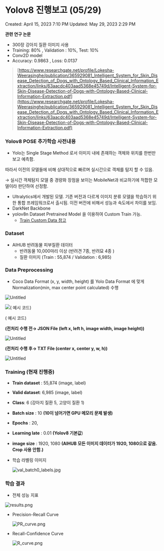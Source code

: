# Yolov8 진행보고 (05/29)

Created: April 15, 2023 7:10 PM
Updated: May 29, 2023 2:29 PM

**관련 연구 논문**

- 300장 강아지 질환 이미지 사용
- Training: 80% , Validation : 10%, Test: 10%
- Conv2D model
- Accuracy: 0.9863 , Loss: 0.0137

> [https://www.researchgate.net/profile/Lokesha-Weerasinghe/publication/365929081_Intelligent_System_for_Skin_Disease_Detection_of_Dogs_with_Ontology_Based_Clinical_Information_Extraction/links/63aacdc403aad5368e45749d/Intelligent-System-for-Skin-Disease-Detection-of-Dogs-with-Ontology-Based-Clinical-Information-Extraction.pdf](https://www.researchgate.net/profile/Lokesha-Weerasinghe/publication/365929081_Intelligent_System_for_Skin_Disease_Detection_of_Dogs_with_Ontology_Based_Clinical_Information_Extraction/links/63aacdc403aad5368e45749d/Intelligent-System-for-Skin-Disease-Detection-of-Dogs-with-Ontology-Based-Clinical-Information-Extraction.pdf)
> 

### Yolov8 POSE 추가학습 사전내용

- Yolo는 Single Stage Method 로서 이미지 내에 존재하는 객체와 위치를 한번만 보고 예측함.

따라서 이전의 모델들에 비해 상대적으로 빠르며 실시간으로 객체를 탐지 할 수 있음.

→ 실시간 객체탐지 모델 중 경량화 장점을 보이는 MobileNet과 비교하기에 적합한 모델이라 판단하여 선정함.

- Ultralytics에서 개발된 모델. 기존 버전과 다르게 이미지 분류 모델을 학습하기 위한 통합 프레임워크로서 출시됨. 이전 버전에 비해서 성능과 속도에서 차이를 보임.
- DarkNet Backbone
- yolov8n Dataset Pretrained Model 을 이용하여 Custom Train 가능.
    - [Train Custom Data 참고](https://docs.ultralytics.com/yolov5/train_custom_data/)

### Dataset

- AIHUB 반려동물 피부질환 데이터
    - 반려동물 10,000마리 이상 (반려견 7종, 반려묘 4종 )
    - 질환 이미지 (Train : 55,874 / Validation :  6,985)

### Data Preprocessing

- Coco Data Format (x, y, width, height) 를 Yolo Data Format 에 맞게 Normalization(min, max center point calculated) 수행

![Untitled](Yolov8%20%E1%84%8C%E1%85%B5%E1%86%AB%E1%84%92%E1%85%A2%E1%86%BC%E1%84%87%E1%85%A9%E1%84%80%E1%85%A9%20(05%2029)%209f27e751ae0947bf90d43b06c7660ad2/Untitled.png)

![( 예시 코드)](Yolov8%20%E1%84%8C%E1%85%B5%E1%86%AB%E1%84%92%E1%85%A2%E1%86%BC%E1%84%87%E1%85%A9%E1%84%80%E1%85%A9%20(05%2029)%209f27e751ae0947bf90d43b06c7660ad2/Untitled%201.png)

( 예시 코드)

**(전처리 수행 전→ JSON File (left x, left h, image width, image height))**

![Untitled](Yolov8%20%E1%84%8C%E1%85%B5%E1%86%AB%E1%84%92%E1%85%A2%E1%86%BC%E1%84%87%E1%85%A9%E1%84%80%E1%85%A9%20(05%2029)%209f27e751ae0947bf90d43b06c7660ad2/Untitled%202.png)

**(전처리 수행 후→ TXT File (center x, center y, w, h))**

![Untitled](Yolov8%20%E1%84%8C%E1%85%B5%E1%86%AB%E1%84%92%E1%85%A2%E1%86%BC%E1%84%87%E1%85%A9%E1%84%80%E1%85%A9%20(05%2029)%209f27e751ae0947bf90d43b06c7660ad2/Untitled%203.png)

### Training (현재 진행중)

- **Train dataset** : 55,874 (image, label)
- **Valid dataset**: 6,985 (image, label)
- **Class**: 6 (강아지 질환 5, 고양이 질환 1)
- **Batch size** : 10 **(10이 넘어가면 GPU 메모리 문제 발생)**
- **Epochs** : 20,
- **Learning late** : 0.01 **(Yolov8 기본값**)
- **image size** : 1920, 1080  **(AIHUB 모든 이미지 데이터가 1920, 1080으로 같음. Crop 사용 안함.)**
- 학습 라벨링 이미지
    
    ![val_batch0_labels.jpg](Yolov8%20%E1%84%8C%E1%85%B5%E1%86%AB%E1%84%92%E1%85%A2%E1%86%BC%E1%84%87%E1%85%A9%E1%84%80%E1%85%A9%20(05%2029)%209f27e751ae0947bf90d43b06c7660ad2/val_batch0_labels.jpg)
    

### 학습 결과

- 전체 성능 지표

![results.png](Yolov8%20%E1%84%8C%E1%85%B5%E1%86%AB%E1%84%92%E1%85%A2%E1%86%BC%E1%84%87%E1%85%A9%E1%84%80%E1%85%A9%20(05%2029)%209f27e751ae0947bf90d43b06c7660ad2/results.png)

- Precision-Recall Curve
    
    ![PR_curve.png](Yolov8%20%E1%84%8C%E1%85%B5%E1%86%AB%E1%84%92%E1%85%A2%E1%86%BC%E1%84%87%E1%85%A9%E1%84%80%E1%85%A9%20(05%2029)%209f27e751ae0947bf90d43b06c7660ad2/PR_curve.png)
    
- Recall-Confidence Curve
    
    ![R_curve.png](Yolov8%20%E1%84%8C%E1%85%B5%E1%86%AB%E1%84%92%E1%85%A2%E1%86%BC%E1%84%87%E1%85%A9%E1%84%80%E1%85%A9%20(05%2029)%209f27e751ae0947bf90d43b06c7660ad2/R_curve.png)